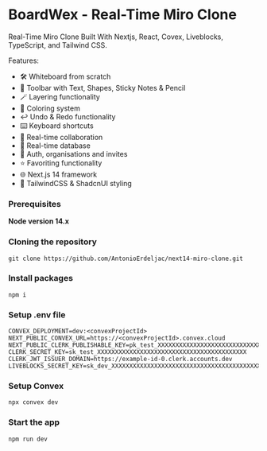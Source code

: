 # BoardWex - Real-Time Miro Clone

<!-- ![BoardWex - Real-Time Miro Clone](TODO: Add Thumbnail) -->

Real-Time Miro Clone Built With Nextjs, React, Covex, Liveblocks, TypeScript, and Tailwind CSS.

Features:

- 🛠️ Whiteboard from scratch
- 🧰 Toolbar with Text, Shapes, Sticky Notes & Pencil
- 🪄 Layering functionality
- 🎨 Coloring system
- ↩️ Undo & Redo functionality
- ⌨️ Keyboard shortcuts
- 🤝 Real-time collaboration
- 💾 Real-time database
- 🔐 Auth, organisations and invites
- ⭐️ Favoriting functionality
- 🌐 Next.js 14 framework
- 💅 TailwindCSS & ShadcnUI styling

### Prerequisites

**Node version 14.x**

### Cloning the repository

```shell
git clone https://github.com/AntonioErdeljac/next14-miro-clone.git
```

### Install packages

```shell
npm i
```

### Setup .env file

```shell
CONVEX_DEPLOYMENT=dev:<convexProjectId>
NEXT_PUBLIC_CONVEX_URL=https://<convexProjectId>.convex.cloud
NEXT_PUBLIC_CLERK_PUBLISHABLE_KEY=pk_test_XXXXXXXXXXXXXXXXXXXXXXXXXXXXXXXXXXXXXXXXXXXXXXXXXX
CLERK_SECRET_KEY=sk_test_XXXXXXXXXXXXXXXXXXXXXXXXXXXXXXXXXXXXXXXXXX
CLERK_JWT_ISSUER_DOMAIN=https://example-id-0.clerk.accounts.dev
LIVEBLOCKS_SECRET_KEY=sk_dev_XXXXXXXXXXXXXXXXXXXXXXXXXXXXXXXXXXXXXXXXXXXXXXXXXXXXXXXXXXXXXXXX
```

### Setup Convex

```shell
npx convex dev
```

### Start the app

```shell
npm run dev
```
